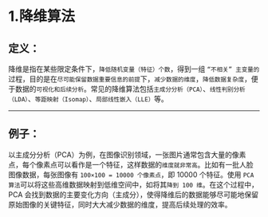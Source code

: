 # 1.降维算法
## 定义：

降维是指在某些限定条件下，`降低随机变量（特征）个数`，得到一组 `“不相关” 主变量的`过程，目的是在`尽可能保留数据重要信息的前提`下，`减少数据的维度`，`降低数据复杂度`，便于数据的`可视化和后续分析`。常见的降维算法包括`主成分分析（PCA）`、`线性判别分析（LDA）`、`等距映射（Isomap）`、`局部线性嵌入（LLE）`等。

---
## 例子：

以主成分分析（PCA）为例，在图像识别领域，一张图片通常包含大量的像素点，每个像素点可以看作是一个特征，这样数据的`维度就非常高`。比如有一批人脸图像数据，每张图像有 `100×100 = 10000 个像素点`，即 10000 个特征。使用 `PCA 算法`可以将这些高维数据映射到低维空间中，如将其`降到 100 维`。在这个过程中，PCA 会找到数据的主要变化方向（主成分），使得降维后的数据能够尽可能地保留原始图像的关键特征，同时大大减少数据的维度，提高后续处理的效率。